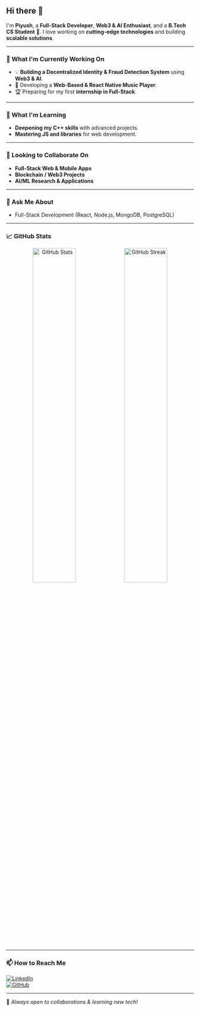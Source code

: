 ## Hi there 👋  
I'm **Piyush**, a **Full-Stack Developer**, **Web3 & AI Enthusiast**, and a **B.Tech CS Student** 🚀. I love working on **cutting-edge technologies** and building **scalable solutions**.  

---

### 🔭 What I'm Currently Working On  
- 💡 **Building a Decentralized Identity & Fraud Detection System** using **Web3 & AI**.  
- 🎵 Developing a **Web-Based & React Native Music Player**.  
- 🏆 Preparing for my first **internship in Full-Stack**.  

---

### 🌱 What I'm Learning  
- **Deepening my C++ skills** with advanced projects.    
- **Mastering JS and libraries** for web development.  

---

### 👯 Looking to Collaborate On  
- **Full-Stack Web & Mobile Apps**  
- **Blockchain / Web3 Projects**  
- **AI/ML Research & Applications**  

---

### 💬 Ask Me About  
- Full-Stack Development (React, Node.js, MongoDB, PostgreSQL)  

---

### 📈 GitHub Stats  
<p align="center">
  <img src="https://github-readme-stats.vercel.app/api?username=ichikawa013&show_icons=true&theme=radical" width="48%" alt="GitHub Stats">
  <img src="https://github-readme-streak-stats.herokuapp.com/?user=ichikawa013&theme=radical" width="48%" alt="GitHub Streak">
</p>

---

### 📫 How to Reach Me  
[![LinkedIn](https://img.shields.io/badge/LinkedIn-piyush-mishra?style=flat&logo=linkedin)](www.linkedin.com/in/piyush-mishra-90174a281)  
[![GitHub](https://img.shields.io/badge/GitHub-ichikawa013-181717?style=flat&logo=github)](https://github.com/ichikawa013)  

---

🚀 *Always open to collaborations & learning new tech!*  
